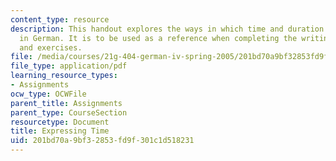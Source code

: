 ```yaml
---
content_type: resource
description: This handout explores the ways in which time and duration are expressed
  in German. It is to be used as a reference when completing the writing assignments
  and exercises.
file: /media/courses/21g-404-german-iv-spring-2005/201bd70a9bf32853fd9f301c1d518231_MIT21G_404S05_expressingti.pdf
file_type: application/pdf
learning_resource_types:
- Assignments
ocw_type: OCWFile
parent_title: Assignments
parent_type: CourseSection
resourcetype: Document
title: Expressing Time
uid: 201bd70a-9bf3-2853-fd9f-301c1d518231
---
```

